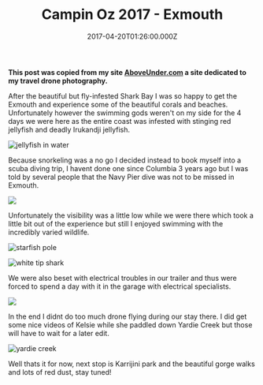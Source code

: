 ﻿---
coverImage: /images/fallback-post-header.png
date: '2017-04-20T01:26:00.000Z'
tags:
  - blog
  - drone
  - photo
  - travel
title: Campin Oz 2017 - Exmouth
oldUrl: /above-under/campin-oz-2017-exmouth
---

**This post was copied from my site [AboveUnder.com](https://aboveunder.com) a site dedicated to my travel drone photography.**

After the beautiful but fly-infested Shark Bay I was so happy to get the Exmouth and experience some of the beautiful corals and beaches. Unfortunately however the swimming gods weren't on my side for the 4 days we were here as the entire coast was infested with stinging red jellyfish and deadly Irukandji jellyfish.

<!-- more -->

![jellyfish in water](//cdn.shopify.com/s/files/1/1830/7597/files/YDXJ0260_1024x1024.jpg?v=1492650703)

Because snorkeling was a no go I decided instead to book myself into a scuba diving trip, I havent done one since Columbia 3 years ago but I was told by several people that the Navy Pier dive was not to be missed in Exmouth.

![](//cdn.shopify.com/s/files/1/1830/7597/files/YDXJ0340_1024x1024.jpg?v=1492651257)

Unfortunately the visibility was a little low while we were there which took a little bit out of the experience but still I enjoyed swimming with the incredibly varied wildlife.

![starfish pole](//cdn.shopify.com/s/files/1/1830/7597/files/YDXJ0285_1024x1024.jpg?v=1492651337)

![white tip shark](//cdn.shopify.com/s/files/1/1830/7597/files/YDXJ0300_1024x1024.jpg?v=1492651376)

We were also beset with electrical troubles in our trailer and thus were forced to spend a day with it in the garage with electrical specialists.

![](//cdn.shopify.com/s/files/1/1830/7597/files/IMG_7422_1024x1024.JPG?v=1492651040)

In the end I didnt do too much drone flying during our stay there. I did get some nice videos of Kelsie while she paddled down Yardie Creek but those will have to wait for a later edit.

![yardie creek](//cdn.shopify.com/s/files/1/1830/7597/files/DJI_0521_1024x1024.jpg?v=1492651459)

Well thats it for now, next stop is Karrijini park and the beautiful gorge walks and lots of red dust, stay tuned!
